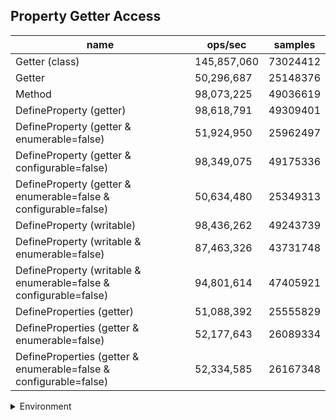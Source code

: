 ## Property Getter Access

|name|ops/sec|samples|
|-|-|-|
|Getter (class)|145,857,060|73024412|
|Getter|50,296,687|25148376|
|Method|98,073,225|49036619|
|DefineProperty (getter)|98,618,791|49309401|
|DefineProperty (getter & enumerable=false)|51,924,950|25962497|
|DefineProperty (getter & configurable=false)|98,349,075|49175336|
|DefineProperty (getter & enumerable=false & configurable=false)|50,634,480|25349313|
|DefineProperty (writable)|98,436,262|49243739|
|DefineProperty (writable & enumerable=false)|87,463,326|43731748|
|DefineProperty (writable & enumerable=false & configurable=false)|94,801,614|47405921|
|DefineProperties (getter)|51,088,392|25555829|
|DefineProperties (getter & enumerable=false)|52,177,643|26089334|
|DefineProperties (getter & enumerable=false & configurable=false)|52,334,585|26167348|


<details>
<summary>Environment</summary>

* __Machine:__ linux x64 | 4 vCPUs | 7.6GB Mem
* __Run:__ Thu Oct 10 2024 17:36:41 GMT+0000 (Coordinated Universal Time)
</details>

<!--
{"environment":{"platform":"linux","arch":"x64","cpus":4,"totalMemory":7.597896575927734},"benchmarks":[{"name":"Getter (class)","opsSec":145857060.4717436,"samples":73024412},{"name":"Getter","opsSec":50296687.62023985,"samples":25148376},{"name":"Method","opsSec":98073225.44662715,"samples":49036619},{"name":"DefineProperty (getter)","opsSec":98618791.34917054,"samples":49309401},{"name":"DefineProperty (getter & enumerable=false)","opsSec":51924950.27919187,"samples":25962497},{"name":"DefineProperty (getter & configurable=false)","opsSec":98349075.99119481,"samples":49175336},{"name":"DefineProperty (getter & enumerable=false & configurable=false)","opsSec":50634480.72078848,"samples":25349313},{"name":"DefineProperty (writable)","opsSec":98436262.7937036,"samples":49243739},{"name":"DefineProperty (writable & enumerable=false)","opsSec":87463326.84592588,"samples":43731748},{"name":"DefineProperty (writable & enumerable=false & configurable=false)","opsSec":94801614.42262964,"samples":47405921},{"name":"DefineProperties (getter)","opsSec":51088392.346125565,"samples":25555829},{"name":"DefineProperties (getter & enumerable=false)","opsSec":52177643.23108694,"samples":26089334},{"name":"DefineProperties (getter & enumerable=false & configurable=false)","opsSec":52334585.36468654,"samples":26167348}]}-->
